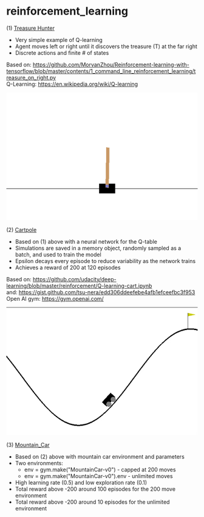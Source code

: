 # reinforcement_learning

(1) [Treasure Hunter](https://github.com/ezchx/reinforcement_learning/blob/master/treasure_hunter.ipynb)    
- Very simple example of Q-learning
- Agent moves left or right until it discovers the treasure (T) at the far right
- Discrete actions and finite # of states

Based on: https://github.com/MorvanZhou/Reinforcement-learning-with-tensorflow/blob/master/contents/1_command_line_reinforcement_learning/treasure_on_right.py    
Q-Learning: https://en.wikipedia.org/wiki/Q-learning    

<img src="https://github.com/ezchx/reinforcement_learning/blob/master/cartpole.gif">

(2) [Cartpole](https://github.com/ezchx/reinforcement_learning/blob/master/cartpole_simple_dqn.ipynb)    
- Based on (1) above with a neural network for the Q-table
- Simulations are saved in a memory object, randomly sampled as a batch, and used to train the model
- Epsilon decays every episode to reduce variability as the network trains
- Achieves a reward of 200 at 120 episodes

Based on: https://github.com/udacity/deep-learning/blob/master/reinforcement/Q-learning-cart.ipynb    
and: https://gist.github.com/tsu-nera/edd306ddeefebe4afb1efceefbc3f953    
Open AI gym: https://gym.openai.com/    

<img src="https://github.com/ezchx/reinforcement_learning/blob/master/mountain_car.gif">

(3) [Mountain_Car](https://github.com/ezchx/reinforcement_learning/blob/master/mountain_car_simple_dqn.ipynb)    
- Based on (2) above with mountain car environment and parameters
- Two environments:
    - env = gym.make("MountainCar-v0") - capped at 200 moves
    - env = gym.make("MountainCar-v0").env - unlimited moves
- High learning rate (0.5) and low exploration rate (0.1)
- Total reward above -200 around 100 episodes for the 200 move environment
- Total reward above -200 around 10 episodes for the unlimited environment
